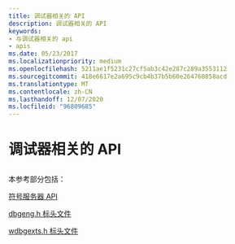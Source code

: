 ```yaml
---
title: 调试器相关的 API
description: 调试器相关的 API
keywords:
- 与调试器相关的 api
- apis
ms.date: 05/23/2017
ms.localizationpriority: medium
ms.openlocfilehash: 5211ae1f5231c27cf5ab3c42e287c289a3553112
ms.sourcegitcommit: 418e6617e2a695c9cb4b37b5b60e264760858acd
ms.translationtype: MT
ms.contentlocale: zh-CN
ms.lasthandoff: 12/07/2020
ms.locfileid: "96809685"
---
```

# <a name="debugger-related-apis"></a>调试器相关的 API


## <span id="ddk_debugger_related_apis_dbg"></span><span id="DDK_DEBUGGER_RELATED_APIS_DBG"></span>


本参考部分包括：

[符号服务器 API](symbol-server-api.md)

[dbgeng.h 标头文件](the-dbgeng-h-header-file.md)

[wdbgexts.h 标头文件](the-wdbgexts-h-header-file.md)

 

 





